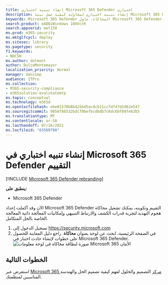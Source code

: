```yaml
---
title: إنشاء تنبيه اختباري Microsoft 365 Defender اختباري
description: إنشاء تنبيه اختباري لمحاولة كيفية عمل بيئة Microsoft 365 Defender المعمل
keywords: Microsoft 365 Defender المحاكاة، حاول Microsoft 365 Defender، إنشاء تنبيه اختباري في Microsoft 365 Defender، تنبيه اختباري في Microsoft 365 Defender التقييم
search.product: eADQiWindows 10XVcnh
search.appverid: met150
ms.prod: m365-security
ms.mktglfcycl: deploy
ms.sitesec: library
ms.pagetype: security
f1.keywords:
- NOCSH
ms.author: dolmont
author: DulceMontemayor
localization_priority: Normal
manager: dansimp
audience: ITPro
ms.collection:
- M365-security-compliance
- m365solution-evalutatemtp
ms.topic: conceptual
ms.technology: m365d
ms.openlocfilehash: ebe01570b8b425b45acdcb11cc7df47d2d62e547
ms.sourcegitcommit: 9856f86532bdcf0befbcdbdb7c6dc6bf89fe63b5
ms.translationtype: MT
ms.contentlocale: ar-SA
ms.lasthandoff: 07/16/2021
ms.locfileid: "63569798"
---
```

# <a name="generate-a-test-alert-in-your-microsoft-365-defender-evaluation-lab"></a>إنشاء تنبيه اختباري في Microsoft 365 Defender التقييم  

[!INCLUDE [Microsoft 365 Defender rebranding](../includes/microsoft-defender.md)]


**ينطبق على:**
- Microsoft 365 Defender

الآن وقد أكملت إعداد Microsoft 365 Defender التقييم وتكوينه، يمكنك تشغيل محاكاة هجوم التهديد لتجربة قدرات الكشف والارتباط التنبيهي وإمكانيات المعالجة ذاتية المعالجة الخاصة بالحل المتكامل.  

1. تسجيل الدخول إلى https://security.microsoft.com
2. في الصفحة الرئيسية، ابحث عن لوحة بعنوان **محاكاة**.  راجع دليل المعاينة للحصول على خطوات لإنشاء حادث اختبار في Microsoft 365 Defender.
<br>![صورة لبطاقة محاكاة في لوحة معلومات Microsoft 365 الأمان](../../media/mtp-eval-73.png) <br>

## <a name="next-steps"></a>الخطوات التالية

استعرض عبر [Microsoft 365 مركز](../../solutions/index.yml) التصميم والحلول لفهم كيفية تصميم الحل والهندسة المناسبين لمنظمتك.